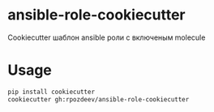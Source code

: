 # ansible-role-cookiecutter
Cookiecutter шаблон ansible роли с включеным molecule

# Usage
```bash
pip install cookiecutter
cookiecutter gh:rpozdeev/ansible-role-cookiecutter
```
